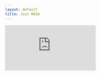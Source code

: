 ```yaml
---
layout: default
title: Join HOSA
---
```


<iframe src="https://docs.google.com/forms/d/1SQab_rY3MH3X4kYRQ3M8MOfGz1q41j43uyyhJFu8E9U/viewform?embedded=true" class="fullpage" frameborder="0" marginheight="0" marginwidth="0">Loading...</iframe>
